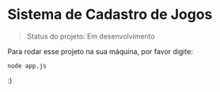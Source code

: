 # Sistema de Cadastro de Jogos 

> Status do projeto: Em desenvolvimento

Para rodar esse projeto na sua máquina, por favor digite:

```
node app.js
```

:)

